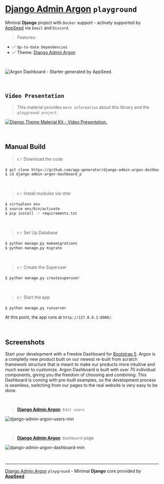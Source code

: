 # [Django Admin Argon](https://github.com/app-generator/django-admin-argon-dashboard) `playground`

Minimal **Django** project with `Docker` support - actively supported by [AppSeed](https://appseed.us/) via `Email` and `Discord`.

> Features: 

- ✅ `Up-to-date Dependencies`
- ✅ Theme: [Django Admin Argon](https://github.com/app-generator/django-admin-argon-dashboard)

<br />

![Argon Dashboard - Starter generated by AppSeed.](https://user-images.githubusercontent.com/51070104/183684596-4b29a886-f13d-4da5-98d3-12b5b90df47f.png)

<br />

## `Video Presentation`

> This material provides `more information` about this library and the `playground project`. 

[![Django Theme Material Kit - Video Presentation.](https://user-images.githubusercontent.com/51070104/203936766-d77198c1-90e6-4fd3-83ba-3f74b9dc6fe9.png)](https://www.youtube.com/watch?v=UFAXMAahb3U)

<br />

## Manual Build 

> 👉 Download the code  

```bash
$ git clone https://github.com/app-generator/django-admin-argon-dashboard_p.git
$ cd django-admin-argon-dashboard_p
```

<br />

> 👉 Install modules via `VENV`  

```bash
$ virtualenv env
$ source env/bin/activate
$ pip install -r requirements.txt
```

<br />

> 👉 Set Up Database

```bash
$ python manage.py makemigrations
$ python manage.py migrate
```

<br />

> 👉 Create the Superuser

```bash
$ python manage.py createsuperuser
```

<br />

> 👉 Start the app

```bash
$ python manage.py runserver
```

At this point, the app runs at `http://127.0.0.1:8000/`. 

<br />

## Screenshots

Start your development with a Freebie Dashboard for [Bootstrap 5](https://www.admin-dashboards.com/bootstrap-5-templates/). Argon is a completly new product built on our newest re-built from scratch framework structure that is meant to make our products more intuitive and much easier to customize. 
Argon Dashboard is built with over 70 individual components, giving you the freedom of choosing and combining. This Dashboard is coming with pre-built examples, so the development process is seamless, switching from our pages to the real website is very easy to be done.

<br /> 

> **[Django Admin Argon](https://github.com/app-generator/django-admin-argon-dashboard)**: `Edit users`

![django-admin-argon-users-min](https://user-images.githubusercontent.com/51070104/201162283-90fb0637-687e-4926-ab12-bf409491dac6.jpg)

<br />

> **[Django Admin Argon](https://github.com/app-generator/django-admin-argon-dashboard)**: `Dashboard` page

![django-admin-argon-dashboard-min](https://user-images.githubusercontent.com/51070104/201162509-80df6786-e595-4fca-a570-45f6a4438c24.jpg) 

<br />

---
 [Django Admin Argon](https://github.com/app-generator/django-admin-argon-dashboard) `playground` - Minimal **Django** core provided by **[AppSeed](https://appseed.us/)**
